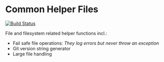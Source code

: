 # Common Helper Files
[![Build Status](https://travis-ci.org/fkie-cad/common_helper_files.svg?branch=master)](https://travis-ci.org/fkie-cad/common_helper_files)

File and filesystem related helper functions incl.:

* Fail safe file operations: *They log errors but never throw an exception*
* Git version string generator
* Large file handling
